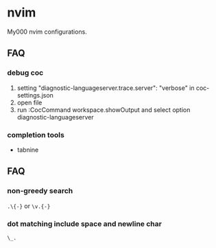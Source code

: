# nvim

My000 nvim configurations.

## FAQ

### debug coc
1. setting "diagnostic-languageserver.trace.server": "verbose" in coc-settings.json
2. open file
3. run :CocCommand workspace.showOutput and select option diagnostic-languageserver

### completion tools
* tabnine

## FAQ

### non-greedy search
`.\{-}` or `\v.{-}`

### dot matching include space and newline char
`\_.`
